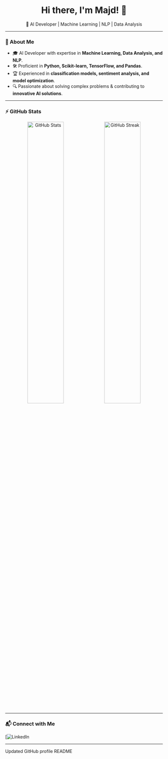 <h1 align="center">Hi there, I'm Majd! 👋</h1>

<p align="center">
🚀 AI Developer | Machine Learning | NLP | Data Analysis
</p>

---

### 🧠 About Me
- 🎓 AI Developer with expertise in **Machine Learning, Data Analysis, and NLP**.
- 🛠️ Proficient in **Python, Scikit-learn, TensorFlow, and Pandas**.
- 🏆 Experienced in **classification models, sentiment analysis, and model optimization**.
- 🔍 Passionate about solving complex problems & contributing to **innovative AI solutions**.

---

### ⚡ GitHub Stats
<p align="center">
  <img src="https://github-readme-stats.vercel.app/api?username=Majd100002&show_icons=true&theme=dark" width="48%" alt="GitHub Stats">
  <img src="https://github-readme-streak-stats.herokuapp.com/?user=Majd100002&theme=dark" width="48%" alt="GitHub Streak">
</p>

---

### 📬 Connect with Me
[![LinkedIn](www.linkedin.com/in/majd-kanaaan-4b7946273) 
_ _ _

Updated GitHub profile README

